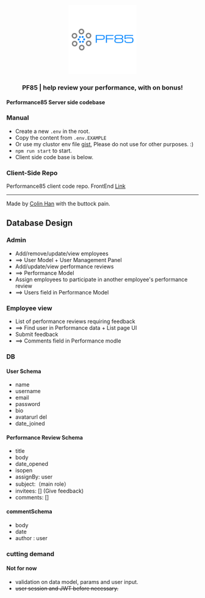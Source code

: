 <br />
<p align="center">
    <img src="./public/PF85-logo.png" alt="PF85" width="180" >
  <h3 align="center">PF85 | help review your performance, with on bonus!</h3>
</p>

#### Performance85 Server side codebase

### Manual

- Create a new `.env` in the root.
- Copy the content from `.env.EXAMPLE`
- Or use my clustor env file [gist](https://bit.ly/3gQzmWE), Please do not use for other purposes. :)
- `npm run start` to start.
- Client side code base is below.

### Client-Side Repo
Performance85 client code repo. 
FrontEnd [Link](https://github.com/Colin6618/Performance85-client)

------ 
Made by [Colin Han](https://github.com/Colin6618) with the buttock pain.



## Database Design
### Admin
* Add/remove/update/view employees 
* ==> User Model + User Management Panel
* Add/update/view performance reviews 
* ==> Performance Model 
* Assign employees to participate in another employee's performance review 
* ==> Users field in Performance Model

### Employee view
* List of performance reviews requiring feedback 
* ==> Find user in Performance data + List page UI
* Submit feedback 
* ==> Comments field in Performance modle


### DB

#### User Schema
- name
- username
- email
- password
- bio
- avatarurl del
- date_joined

#### Performance Review Schema
- title
- body
- date_opened
- isopen
- assignBy: user
- subject:（main role）
- invitees: [] (Give feedback)
- comments: []

#### commentSchema
- body
- date
- author : user

### cutting demand
#### Not for now
- validation on data model, params and user input.
- <del>user session and JWT before necessary.</del>
